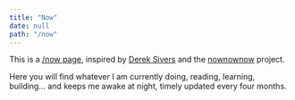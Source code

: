 ```yaml
---
title: "Now"
date: null
path: "/now"
---
```


This is a [/now page](https://nownownow.com/about), inspired by [Derek Sivers](https://sivers.org/) and the [nownownow](https://nownownow.com/) project.

Here you will find whatever I am currently doing, reading, learning, building... and keeps me awake at night, timely updated every four months.